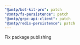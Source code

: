 ```yaml
---
"@xmtp/bot-kit-pro": patch
"@xmtp/fs-persistence": patch
"@xmtp/grpc-api-client": patch
"@xmtp/redis-persistence": patch
---
```


Fix package publishing

